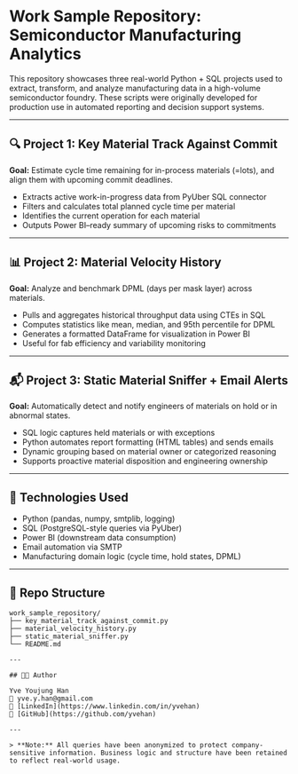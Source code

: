 # Work Sample Repository: Semiconductor Manufacturing Analytics

This repository showcases three real-world Python + SQL projects used to extract, transform, and analyze manufacturing data in a high-volume semiconductor foundry. These scripts were originally developed for production use in automated reporting and decision support systems.

---

## 🔍 Project 1: Key Material Track Against Commit
**Goal:** Estimate cycle time remaining for in-process materials (=lots), and align them with upcoming commit deadlines.

- Extracts active work-in-progress data from PyUber SQL connector
- Filters and calculates total planned cycle time per material
- Identifies the current operation for each material
- Outputs Power BI–ready summary of upcoming risks to commitments

---

## 📊 Project 2: Material Velocity History
**Goal:** Analyze and benchmark DPML (days per mask layer) across materials.

- Pulls and aggregates historical throughput data using CTEs in SQL
- Computes statistics like mean, median, and 95th percentile for DPML
- Generates a formatted DataFrame for visualization in Power BI
- Useful for fab efficiency and variability monitoring

---

## 📬 Project 3: Static Material Sniffer + Email Alerts
**Goal:** Automatically detect and notify engineers of materials on hold or in abnormal states.

- SQL logic captures held materials or with exceptions
- Python automates report formatting (HTML tables) and sends emails
- Dynamic grouping based on material owner or categorized reasoning
- Supports proactive material disposition and engineering ownership

---

## 🔧 Technologies Used

- Python (pandas, numpy, smtplib, logging)
- SQL (PostgreSQL-style queries via PyUber)
- Power BI (downstream data consumption)
- Email automation via SMTP
- Manufacturing domain logic (cycle time, hold states, DPML)

---

## 📁 Repo Structure

```text
work_sample_repository/
├── key_material_track_against_commit.py
├── material_velocity_history.py
├── static_material_sniffer.py
└── README.md

---

## 👩‍💻 Author

Yve Youjung Han  
📧 yve.y.han@gmail.com  
🔗 [LinkedIn](https://www.linkedin.com/in/yvehan)
🔗 [GitHub](https://github.com/yvehan)

---

> **Note:** All queries have been anonymized to protect company-sensitive information. Business logic and structure have been retained to reflect real-world usage.

